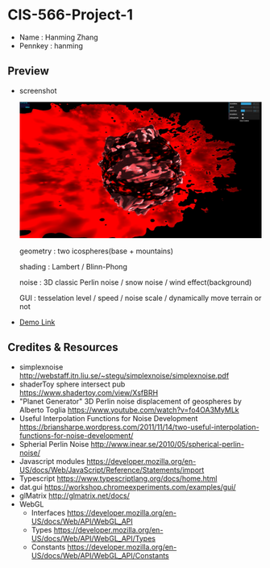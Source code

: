# CIS-566-Project-1

- Name : Hanming Zhang
- Pennkey : hanming

## Preview

- screenshot

  ![](/img/1_2.jpg)

  geometry : two icospheres(base + mountains)
  
  shading : Lambert / Blinn-Phong

  noise : 3D classic Perlin noise / snow noise / wind effect(background)

  GUI : tesselation level / speed / noise scale / dynamically move terrain or not

- [Demo Link]()




## Credites & Resources
- simplexnoise http://webstaff.itn.liu.se/~stegu/simplexnoise/simplexnoise.pdf
- shaderToy sphere intersect pub https://www.shadertoy.com/view/XsfBRH
- "Planet Generator" 3D Perlin noise displacement of geospheres by Alberto Toglia https://www.youtube.com/watch?v=fo4OA3MyMLk
- Useful Interpolation Functions for Noise Development https://briansharpe.wordpress.com/2011/11/14/two-useful-interpolation-functions-for-noise-development/
- Spherial Perlin Noise http://www.inear.se/2010/05/spherical-perlin-noise/
- Javascript modules https://developer.mozilla.org/en-US/docs/Web/JavaScript/Reference/Statements/import
- Typescript https://www.typescriptlang.org/docs/home.html
- dat.gui https://workshop.chromeexperiments.com/examples/gui/
- glMatrix http://glmatrix.net/docs/
- WebGL
  - Interfaces https://developer.mozilla.org/en-US/docs/Web/API/WebGL_API
  - Types https://developer.mozilla.org/en-US/docs/Web/API/WebGL_API/Types
  - Constants https://developer.mozilla.org/en-US/docs/Web/API/WebGL_API/Constants
